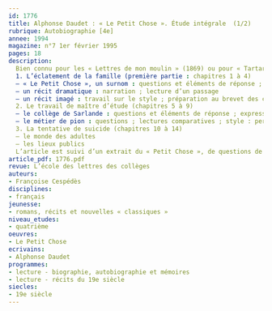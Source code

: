 ```yaml
---
id: 1776
title: Alphonse Daudet : « Le Petit Chose ». Étude intégrale  (1/2) 
rubrique: Autobiographie [4e]
annee: 1994
magazine: n°7 1er février 1995
pages: 18
description: 
  Bien connu pour les « Lettres de mon moulin » (1869) ou pour « Tartarin de Tarascon » (1872), Alphonse Daudet mérite aussi de l’être pour son premier roman, « Le Petit Chose » (1868). Cette œuvre a pour sous-titre « Histoire d’un enfant » et s’inscrit tout à fait dans cette littérature du XIXe siècle qui éclaire ou dénonce certaines réalités sociales, au même titre que « Les Misérables », de Victor Hugo, « L’Enfant », de Jules Vallès, ou certains romans de Balzac.
  1. L’éclatement de la famille (première partie : chapitres 1 à 4)
  – « Le Petit Chose », un surnom : questions et éléments de réponse ; expression écrite
  – un récit dramatique : narration ; lecture d’un passage
  – un récit imagé : travail sur le style ; préparation au brevet des collèges ; correspondances littéraires ; exercice de réflexion
  2. Le travail de maître d’étude (chapitres 5 à 9)
  – le collège de Sarlande : questions et éléments de réponse ; expression écrite et orale
  – le métier de pion : questions ; lectures comparatives ; style : personnification et anecdote
  3. La tentative de suicide (chapitres 10 à 14)
  – le monde des adultes
  – les lieux publics
  L’article est suivi d’un extrait du « Petit Chose », de questions de grammaire, vocabulaire, compréhension, d’un sujet de rédaction, d’extraits de « L’Enfant » et du « Bachelier », de Vallès, du poème « L’Auberge », de Verlaine et du « Cabaret-Vert », de Rimbaud.
article_pdf: 1776.pdf
revue: L’école des lettres des collèges
auteurs:
- Françoise Cespédès
disciplines:
- français
jeunesse:
- romans, récits et nouvelles « classiques »
niveau_etudes:
- quatrième
oeuvres:
- Le Petit Chose
ecrivains:
- Alphonse Daudet
programmes:
- lecture - biographie, autobiographie et mémoires
- lecture - récits du 19e siècle
siecles:
- 19e siècle
---
```


